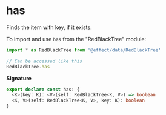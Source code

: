 # has

Finds the item with key, if it exists.

To import and use `has` from the "RedBlackTree" module:

```ts
import * as RedBlackTree from '@effect/data/RedBlackTree'

// Can be accessed like this
RedBlackTree.has
```

**Signature**

```ts
export declare const has: {
  <K>(key: K): <V>(self: RedBlackTree<K, V>) => boolean
  <K, V>(self: RedBlackTree<K, V>, key: K): boolean
}
```
